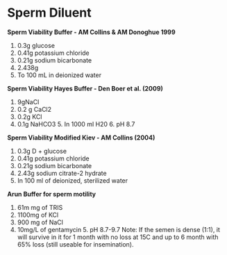 # Sperm Diluent


**Sperm Viability Buffer - AM Collins & AM Donoghue 1999**
1. 0.3g glucose
2. 0.41g potassium chloride
3. 0.21g sodium bicarbonate
4. 2.438g
5. To 100 mL in deionized water

**Sperm Viability Hayes Buffer - Den Boer et al. (2009)**
1. 9gNaCl
2. 0.2 g CaCl2
3. 0.2g KCl
4. 0.1g NaHCO3 5. In 1000 ml H20 6. pH 8.7

**Sperm Viability Modified Kiev - AM Collins (2004)**
1. 0.3g D + glucose
2. 0.41g potassium chloride
3. 0.21g sodium bicarbonate
4. 2.43g sodium citrate-2 hydrate
5. In 100 ml of deionized, sterilized water

**Arun Buffer for sperm motility**
1. 61m mg of TRIS
2. 1100mg of KCl
3. 900 mg of NaCl
4. 10mg/L of gentamycin 5. pH 8.7-9.7
Note: If the semen is dense (1:1), it will survive in it for 1 month with no loss at 15C and up to 6 month with 65% loss (still useable for insemination).

